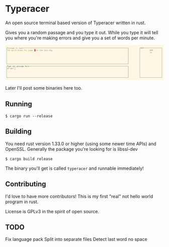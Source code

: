 # Typeracer

An open source terminal based version of Typeracer written in rust.

Gives you a random passage and you type it out. While you type it will tell you
where you're making errors and give you a set of words per minute.

![User typing away having a great time in their terminal](/assets/typing.jpg)

Later I'll post some binaries here too.

## Running

```
$ cargo run --release
```

## Building
You need rust version 1.33.0 or higher (using some newer time APIs) and OpenSSL.
Generally the package you're looking for is libssl-dev

```
$ cargo build release
```

The binary you'll get is called `typeracer` and runnable immediately!

## Contributing

I'd love to have more contributors! This is my first "real" not hello world
program in rust.

License is GPLv3 in the spirit of open source.

## TODO

Fix language pack
Split into separate files
Detect last word no space
